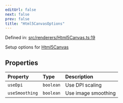 ```yaml
---
editUrl: false
next: false
prev: false
title: "Html5CanvasOptions"
---
```


Defined in: [src/renderers/Html5Canvas.ts:19](https://github.com/jaames/flipnote.js/blob/a8a7e56268fb7f3a0039ade6ddc69a607deedd27/src/renderers/Html5Canvas.ts#L19)

Setup options for [Html5Canvas](../../../../../../api/classes/html5canvas)

## Properties

| Property | Type | Description |
| :------ | :------ | :------ |
| <a id="usedpi"></a> `useDpi` | `boolean` | Use DPI scaling |
| <a id="usesmoothing"></a> `useSmoothing` | `boolean` | Use image smoothing |
